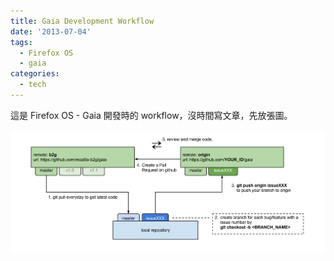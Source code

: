 ```yaml
---
title: Gaia Development Workflow
date: '2013-07-04'
tags:
  - Firefox OS
  - gaia
categories:
  - tech
---
```

這是 Firefox OS - Gaia 開發時的 workflow，沒時間寫文章，先放張圖。  
  

[![](images/0.png)](http://1.bp.blogspot.com/-geO9X_h7_u8/UdVIBLDGqlI/AAAAAAAAeUU/9a51bh2FujM/s1375/Gaia+Development+workflow.png)